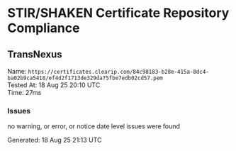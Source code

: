 # STIR/SHAKEN Certificate Repository Compliance

## TransNexus

Name: `https://certificates.clearip.com/84c98183-b28e-415a-8dc4-ba02b9ca5418/ef4d2f1713de329da75fbe7edb02cd57.pem`\
Tested At: 18 Aug 25 20:10 UTC\
Time: 27ms

### Issues

no warning, or error, or notice date level issues were found

Generated: 18 Aug 25 21:13 UTC